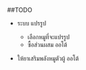 ##TODO
 - ระบบ แปรรูป
    - เลือกหมูที่จะแปรรูป
    - ซื้อส่วนผสม ออโต้
    
 - ให้ยาเสริมพลังหมูตัวผู้ ออโต้
